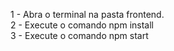 <!-- Execução do frontend -->

1 - Abra o terminal na pasta frontend. <br>
2 - Execute o comando npm install <br>
3 - Execute o comando npm start <br>
